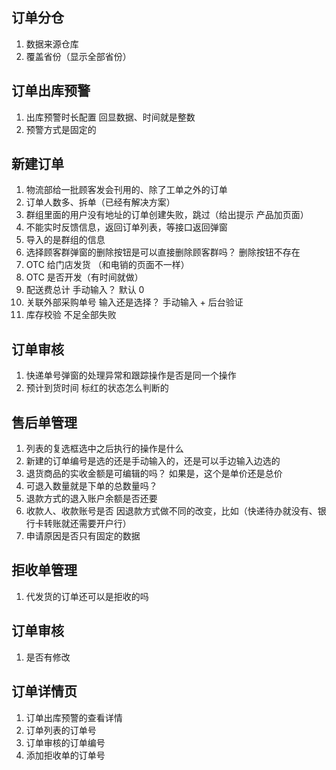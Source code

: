 ## 订单分仓

1. 数据来源仓库
2. 覆盖省份（显示全部省份）

## 订单出库预警

1. 出库预警时长配置 回显数据、时间就是整数
2. 预警方式是固定的

## 新建订单

1. 物流部给一批顾客发会刊用的、除了工单之外的订单
2. 订单人数多、拆单（已经有解决方案）
3. 群组里面的用户没有地址的订单创建失败，跳过（给出提示  产品加页面）
4. 不能实时反馈信息，返回订单列表，等接口返回弹窗
5. 导入的是群组的信息
6. 选择顾客群弹窗的删除按钮是可以直接删除顾客群吗？  删除按钮不存在
7. OTC 给门店发货 （和电销的页面不一样）
8. OTC 是否开发（有时间就做）
9. 配送费总计 手动输入？ 默认 0 
10. 关联外部采购单号  输入还是选择？  手动输入 + 后台验证
11. 库存校验  不足全部失败

## 订单审核

1. 快递单号弹窗的处理异常和跟踪操作是否是同一个操作
2. 预计到货时间 标红的状态怎么判断的

## 售后单管理

1. 列表的复选框选中之后执行的操作是什么
2. 新建的订单编号是选的还是手动输入的，还是可以手边输入边选的
3. 退货商品的实收金额是可编辑的吗？ 如果是，这个是单价还是总价
4. 可退入数量就是下单的总数量吗？
5. 退款方式的退入账户余额是否还要
6. 收款人、收款账号是否 因退款方式做不同的改变，比如（快递待办就没有、银行卡转账就还需要开户行）
7. 申请原因是否只有固定的数据

## 拒收单管理

1. 代发货的订单还可以是拒收的吗

## 订单审核

1. 是否有修改





## 订单详情页

1. 订单出库预警的查看详情
2. 订单列表的订单号
3. 订单审核的订单编号
4. 添加拒收单的订单号